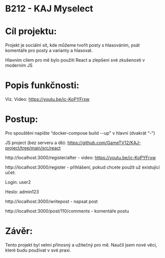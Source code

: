 # B212 - KAJ Myselect 

# Cíl projektu:  

Projekt je sociální sít, kde můžeme tvořit posty s hlasováním, psát komentáře pro posty a varianty a hlasovat. 

Hlavním cílem pro mě bylo použití React a zlepšení své zkušenosti v moderním JS 

# Popis funkčnosti: 

Viz. Video: https://youtu.be/ic-KoPYFrxw

# Postup: 

Pro spouštění napište “docker-compose build  --up" v hlavní (dvakrát “-”) 

JS project (bez serveru a db): https://github.com/GameTV12/KAJ-project/tree/main/src/react

http://localhost:3000/register/after - video: https://youtu.be/ic-KoPYFrxw

http://localhost:3000/register - přihlášení, pokud chcete použit už existující učet: 

Login: user2 

Heslo: admin123 

http://localhost:3000/writepost - napsat post 

http://localhost:3000/post/110/comments - komentáře postu 

# Závěr: 

Tento projekt byl velmi přínosný a užitečný pro mě. Naučil jsem nové věci, které budu používat v své praxi. 
